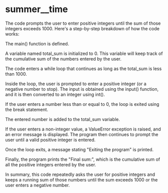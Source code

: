 # summer__time

The code prompts the user to enter positive integers until the sum of those integers exceeds 1000. Here's a step-by-step breakdown of how the code works:

The main() function is defined.

A variable named total_sum is initialized to 0. This variable will keep track of the cumulative sum of the numbers entered by the user.

The code enters a while loop that continues as long as the total_sum is less than 1000.

Inside the loop, the user is prompted to enter a positive integer (or a negative number to stop). The input is obtained using the input() function, and it is then converted to an integer using int().

If the user enters a number less than or equal to 0, the loop is exited using the break statement.

The entered number is added to the total_sum variable.

If the user enters a non-integer value, a ValueError exception is raised, and an error message is displayed. The program then continues to prompt the user until a valid positive integer is entered.

Once the loop exits, a message stating "Exiting the program" is printed.

Finally, the program prints the "Final sum:", which is the cumulative sum of all the positive integers entered by the user.

In summary, this code repeatedly asks the user for positive integers and keeps a running sum of those numbers until the sum exceeds 1000 or the user enters a negative number.





